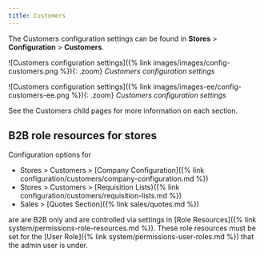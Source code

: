 ```yaml
---
title: Customers
---
```


The Customers configuration settings can be found in **Stores** > **Configuration** > **Customers**.

<!--{% if "Default.CE Only" contains site.edition %}-->
![Customers configuration settings]({% link images/images/config-customers.png %}){: .zoom}
_Customers configuration settings_
<!--{% endif %}-->
<!--{% if "Default.EE-B2B" contains site.edition %}-->
![Customers configuration settings]({% link images/images-ee/config-customers-ee.png %}){: .zoom}
_Customers configuration settings_
<!--{% endif %}-->

See the Customers child pages for more information on each section.

## B2B role resources for stores

Configuration options for 

-  Stores > Customers > [Company Configuration]({% link configuration/customers/company-configuration.md %})
-  Stores > Customers > [Requisition Lists}({% link configuration/customers/requisition-lists.md %})
-  Sales > [Quotes Section]({% link sales/quotes.md %})

are are B2B only and are controlled via settings in [Role Resources]({% link system/permissions-role-resources.md %}). These role resources must be set for the [User Role]({% link system/permissions-user-roles.md %}) that the admin user is under.
